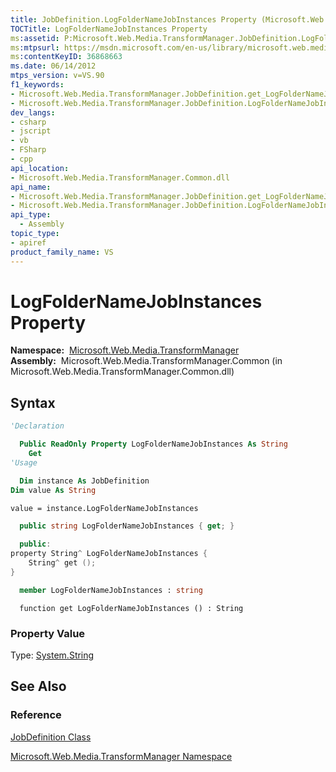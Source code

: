 ```yaml
---
title: JobDefinition.LogFolderNameJobInstances Property (Microsoft.Web.Media.TransformManager)
TOCTitle: LogFolderNameJobInstances Property
ms:assetid: P:Microsoft.Web.Media.TransformManager.JobDefinition.LogFolderNameJobInstances
ms:mtpsurl: https://msdn.microsoft.com/en-us/library/microsoft.web.media.transformmanager.jobdefinition.logfoldernamejobinstances(v=VS.90)
ms:contentKeyID: 36868663
ms.date: 06/14/2012
mtps_version: v=VS.90
f1_keywords:
- Microsoft.Web.Media.TransformManager.JobDefinition.get_LogFolderNameJobInstances
- Microsoft.Web.Media.TransformManager.JobDefinition.LogFolderNameJobInstances
dev_langs:
- csharp
- jscript
- vb
- FSharp
- cpp
api_location:
- Microsoft.Web.Media.TransformManager.Common.dll
api_name:
- Microsoft.Web.Media.TransformManager.JobDefinition.get_LogFolderNameJobInstances
- Microsoft.Web.Media.TransformManager.JobDefinition.LogFolderNameJobInstances
api_type:
  - Assembly
topic_type:
- apiref
product_family_name: VS
---
```


# LogFolderNameJobInstances Property

**Namespace:**  [Microsoft.Web.Media.TransformManager](microsoft-web-media-transformmanager-namespace.md)  
**Assembly:**  Microsoft.Web.Media.TransformManager.Common (in Microsoft.Web.Media.TransformManager.Common.dll)

## Syntax

```vb
'Declaration

  Public ReadOnly Property LogFolderNameJobInstances As String
    Get
'Usage

  Dim instance As JobDefinition
Dim value As String

value = instance.LogFolderNameJobInstances
```

```csharp
  public string LogFolderNameJobInstances { get; }
```

```cpp
  public:
property String^ LogFolderNameJobInstances {
    String^ get ();
}
```

``` fsharp
  member LogFolderNameJobInstances : string
```

```jscript
  function get LogFolderNameJobInstances () : String
```

### Property Value

Type: [System.String](https://msdn.microsoft.com/library/s1wwdcbf)  

## See Also

### Reference

[JobDefinition Class](jobdefinition-class-microsoft-web-media-transformmanager.md)

[Microsoft.Web.Media.TransformManager Namespace](microsoft-web-media-transformmanager-namespace.md)

